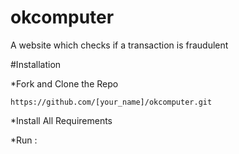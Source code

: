 # okcomputer

A website which checks if a transaction is fraudulent

#Installation

*Fork and Clone the Repo
```
https://github.com/[your_name]/okcomputer.git
```
*Install All Requirements

*Run : 
